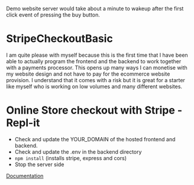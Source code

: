 Demo website server would take about a minute to wakeup after the first click event of pressing the buy button.

# StripeCheckoutBasic

I am quite please with myself because this is the first time that I have been able to actually program the frontend and the backend to work together with a payments processor. This opens up many ways I can monetise with my website design and not have to pay for the ecommerce website provision. I understand that it comes with a risk but it is great for a starter like myself who is working on low volumes and many different websites.

# Online Store checkout with Stripe - Repl-it

- Check and update the YOUR_DOMAIN of the hosted frontend and backend.
- Check and update the .env in the backend directory
- `npm install` (installs stripe, express and cors)
- Stop the server side

[Documentation](https://docs.replit.com/tutorials/online-store-checkout-process#requirements)
